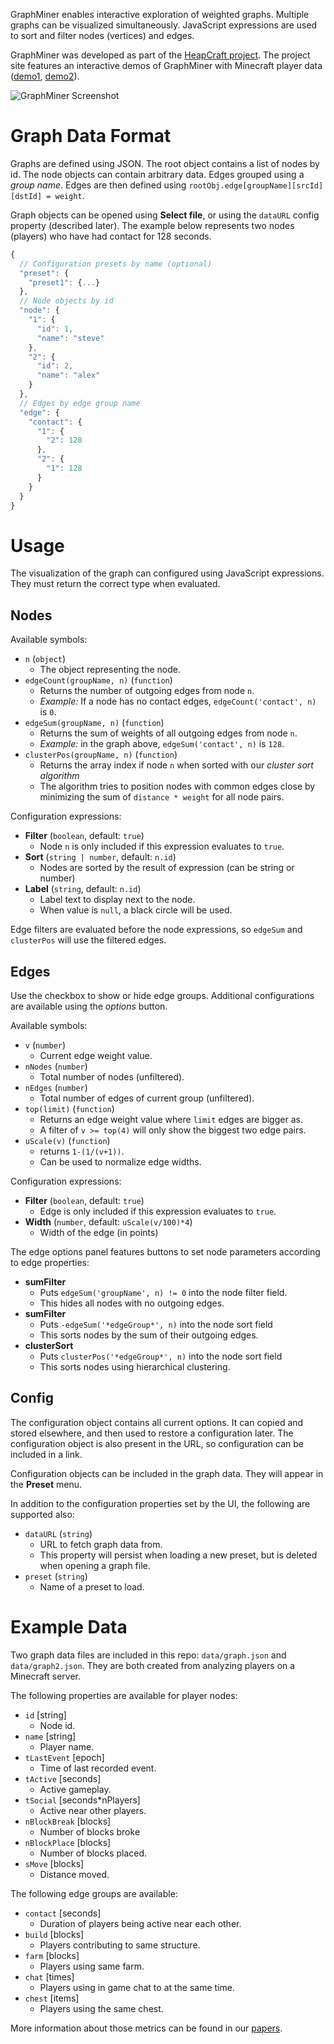 GraphMiner enables interactive exploration of weighted graphs. Multiple graphs can be visualized simultaneously. JavaScript expressions are used to sort and filter nodes (vertices) and edges.

GraphMiner was developed as part of the [HeapCraft project](https://heapcraft.net/). The project site features an interactive demos of GraphMiner with Minecraft player data ([demo1](https://heapcraft.net/graphminer/), [demo2](https://heapcraft.net/graphminer/#config=%7B%22dataURL%22%3A%22data%2Fgraph2.json%22%2C%22preset%22%3A%22default%22%7D)).

![GraphMiner Screenshot](https://heapcraft.net/graphminer/screenshot.png)

# Graph Data Format

Graphs are defined using JSON. The root object contains a list of nodes by id. The node objects can contain arbitrary data. Edges grouped using a *group name*. Edges are then defined using `rootObj.edge[groupName][srcId][dstId] = weight`.

Graph objects can be opened using **Select file**, or using the `dataURL` config property (described later). The example below represents two nodes (players) who have had contact for 128 seconds.

```js
{
  // Configuration presets by name (optional)
  "preset": {
    "preset1": {...}
  },
  // Node objects by id
  "node": {
    "1": {
      "id": 1,
      "name": "steve"
    },
    "2": {
      "id": 2,
      "name": "alex"
    }
  },
  // Edges by edge group name
  "edge": {
    "contact": {
      "1": {
        "2": 128
      },
      "2": {
        "1": 128
      }
    }
  }
}
```

# Usage

The visualization of the graph can configured using JavaScript expressions. They must return the correct type when evaluated.

## Nodes

Available symbols:

* `n` (`object`)
  * The object representing the node.
* `edgeCount(groupName, n)` (`function`)
  * Returns the number of outgoing edges from node `n`.
  * *Example:* If a node has no contact edges, `edgeCount('contact', n)` is `0`.
* `edgeSum(groupName, n)` (`function`)
  * Returns the sum of weights of all outgoing edges from node `n`.
  * *Example:* in the graph above, `edgeSum('contact', n)` is `128`.
* `clusterPos(groupName, n)` (`function`)
  * Returns the array index if node `n` when sorted with our *cluster sort algorithm*
  * The algorithm tries to position nodes with common edges close by minimizing the sum of `distance * weight` for all node pairs.

Configuration expressions:

* **Filter** (`boolean`, default: `true`)
  * Node `n` is only included if this expression evaluates to `true`.
* **Sort** (`string | number`, default: `n.id`)
  * Nodes are sorted by the result of expression (can be string or number)
* **Label** (`string`, default: `n.id`)
  * Label text to display next to the node.
  * When value is `null`, a black circle will be used.

Edge filters are evaluated before the node expressions, so `edgeSum` and `clusterPos` will use the filtered edges.

## Edges

Use the checkbox to show or hide edge groups. Additional configurations are available using the *options* button.

Available symbols:

* `v` (`number`)
  * Current edge weight value.
* `nNodes` (`number`)
  * Total number of nodes (unfiltered).
* `nEdges` (`number`)
  * Total number of edges of current group (unfiltered).
* `top(limit)` (`function`)
  * Returns an edge weight value where `limit` edges are bigger as.
  * A filter of `v >= top(4)` will only show the biggest two edge pairs.
* `uScale(v)` (`function`)
   * returns `1-(1/(v+1))`.
   * Can be used to normalize edge widths.

Configuration expressions:

* **Filter** (`boolean`, default: `true`)
  * Edge is only included if this expression evaluates to `true`.
* **Width** (`number`, default: `uScale(v/100)*4`)
  * Width of the edge (in points)

The edge options panel features buttons to set node parameters according to edge properties:

* **sumFilter** 
  * Puts `edgeSum('groupName', n) != 0` into the node filter field.
  * This hides all nodes with no outgoing edges.
* **sumFilter**
  * Puts `-edgeSum('*edgeGroup*', n)` into the node sort field
  * This sorts nodes by the sum of their outgoing edges.
* **clusterSort**
  * Puts `clusterPos('*edgeGroup*', n)` into the node sort field
  * This sorts nodes using hierarchical clustering.

## Config

The configuration object contains all current options. It can copied and stored elsewhere, and then used to restore a configuration later. The configuration object is also present in the URL, so configuration can be included in a link.

Configuration objects can be included in the graph data. They will appear in the **Preset** menu.

In addition to the configuration properties set by the UI, the following are supported also:

* `dataURL` (`string`)
  * URL to fetch graph data from.
  * This property will persist when loading a new preset, but is deleted when opening a graph file.
* `preset` (`string`)
  * Name of a preset to load.

# Example Data

Two graph data files are included in this repo: `data/graph.json` and `data/graph2.json`. They are both created from analyzing players on a Minecraft server.

The following properties are available for player nodes:

* `id` [string]
  * Node id.
* `name` [string]
  * Player name.
* `tLastEvent` [epoch]
  * Time of last recorded event.
* `tActive` [seconds]
  * Active gameplay.
* `tSocial` [seconds*nPlayers]
  * Active near other players.
* `nBlockBreak` [blocks]
  * Number of blocks broke
* `nBlockPlace` [blocks]
  * Number of blocks placed.
* `sMove` [blocks]
  * Distance moved.

The following edge groups are available:

* `contact` [seconds]
  * Duration of players being active near each other.
* `build` [blocks]
  * Players contributing to same structure.
* `farm` [blocks]
  * Players using same farm.
* `chat` [times]
  * Players using in game chat to at the same time.
* `chest` [items]
  * Players using the same chest.

More information about those metrics can be found in our [papers](https://heapcraft.net/?p=research).
